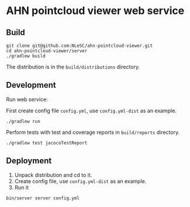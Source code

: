 AHN pointcloud viewer web service
=================================

Build
-----

````
git clone git@github.com:NLeSC/ahn-pointcloud-viewer.git
cd ahn-pointcloud-viewer/server
./gradlew build
````

The distribution is in the `build/distributions` directory.

Development
-----------

Run web service:

First create config file `config.yml`, use `config.yml-dist` as an example.

````
./gradlew run 
````

Perform tests with test and coverage reports in `build/reports` directory.
````
./gradlew test jacocoTestReport
````

Deployment
----------

1. Unpack distribution and cd to it.
2. Create config file, use `config.yml-dist` as an example.
3. Run it

````
bin/server server config.yml
````